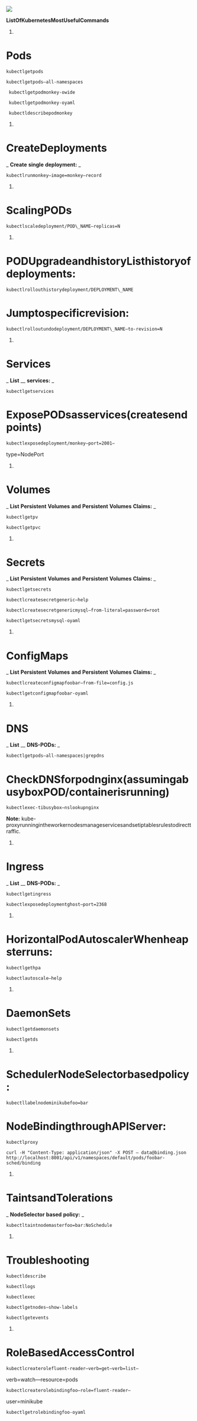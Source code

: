 ![](RackMultipart20230517-1-48wxp9_html_38ac99f1f0d34c9.png)

**ListOfKubernetesMostUsefulCommands**

1.
# Pods
```
kubectlgetpods
```
```
kubectlgetpods—all-namespaces
```
```
 kubectlgetpodmonkey-owide
```
```
 kubectlgetpodmonkey-oyaml
```
```
 kubectldescribepodmonkey
```
1.
# CreateDeployments

_ **Create** __**single**__ **deployment:** _
```
kubectlrunmonkey—image=monkey—record
```
1.
# ScalingPODs
```
kubectlscaledeployment/POD\_NAME—replicas=N
```
1.
# PODUpgradeandhistoryListhistoryofdeployments:
```
kubectlrollouthistorydeployment/DEPLOYMENT\_NAME
```
# Jumptospecificrevision:
```
kubectlrolloutundodeployment/DEPLOYMENT\_NAME—to-revision=N
```
1.
# Services

_ **List** __ **services:** _
```
kubectlgetservices
```
# ExposePODsasservices(createsendpoints)
```
kubectlexposedeployment/monkey—port=2001—
```
type=NodePort

1.
# Volumes

_ **List** __**Persistent**__ **Volumes** __**and**__ **Persistent** __**Volumes**__ **Claims:** _
```
kubectlgetpv
```
```
kubectlgetpvc
```
1.
# Secrets

_ **List** __**Persistent**__ **Volumes** __**and**__ **Persistent** __**Volumes**__ **Claims:** _
```
kubectlgetsecrets
```
```
kubectlcreatesecretgeneric—help
```
```
kubectlcreatesecretgenericmysql—from-literal=password=root
```
```
kubectlgetsecretsmysql-oyaml
```
1.
# ConfigMaps

_ **List** __**Persistent**__ **Volumes** __**and**__ **Persistent** __**Volumes**__ **Claims:** _
```
kubectlcreateconfigmapfoobar—from-file=config.js
```
```
kubectlgetconfigmapfoobar-oyaml
```
1.
# DNS

_ **List** __ **DNS-PODs:** _
```
kubectlgetpods—all-namespaces|grepdns
```
# CheckDNSforpodnginx(assumingabusyboxPOD/containerisrunning)
```
kubectlexec-tibusybox—nslookupnginx
```
**Note:** kube-proxyrunningintheworkernodesmanageservicesandsetiptablesrulestodirecttraffic.

1.
# Ingress

_ **List** __ **DNS-PODs:** _
```
kubectlgetingress
```
```
kubectlexposedeploymentghost—port=2368
```
1.
# HorizontalPodAutoscalerWhenheapsterruns:
```
kubectlgethpa
```
```
kubectlautoscale—help
```
1.
# DaemonSets
```
kubectlgetdaemonsets
```
```
kubectlgetds
```
1.
# SchedulerNodeSelectorbasedpolicy:
```
kubectllabelnodeminikubefoo=bar
```
# NodeBindingthroughAPIServer:
```
kubectlproxy
```
```
curl -H "Content-Type: application/json" -X POST — data@binding.json http://localhost:8001/api/v1/namespaces/default/pods/foobar-sched/binding
```
1.
# TaintsandTolerations

_ **NodeSelector** __**based**__ **policy:** _
```
kubectltaintnodemasterfoo=bar:NoSchedule
```
1.
# Troubleshooting
```
kubectldescribe
```
```
kubectllogs
```
```
kubectlexec
```
```
kubectlgetnodes—show-labels
```
```
kubectlgetevents
```
1.
# RoleBasedAccessControl
```
kubectlcreaterolefluent-reader—verb=get—verb=list—
```
verb=watch—resource=pods
```
kubectlcreaterolebindingfoo—role=fluent-reader—
```
user=minikube
```
kubectlgetrolebindingfoo-oyaml
```
